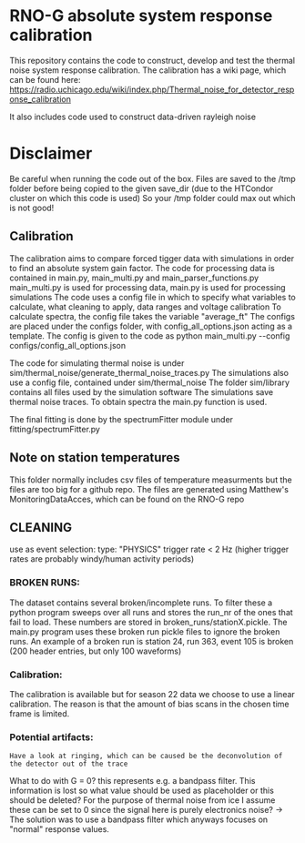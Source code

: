 # RNO-G absolute system response calibration

This repository contains the code to construct, develop and test the thermal noise system response calibration.
The calibration has a wiki page, which can be found here: https://radio.uchicago.edu/wiki/index.php/Thermal_noise_for_detector_response_calibration 

It also includes code used to construct data-driven rayleigh noise

# Disclaimer

Be careful when running the code out of the box. Files are saved to the /tmp folder before being copied to the given save_dir (due to the HTCondor cluster on which this code is used)
So your /tmp folder could max out which is not good!


## Calibration

The calibration aims to compare forced tigger data with simulations in order to find an absolute system gain factor.
The code for processing data is contained in main.py, main_multi.py and main_parser_functions.py
main_multi.py is used for processing data, main.py is used for processing simulations
The code uses a config file in which to specify what variables to calculate, what cleaning to apply, data ranges and voltage calibration
To calculate spectra, the config file takes the variable "average_ft"
The configs are placed under the configs folder, with config_all_options.json acting as a template.
The config is given to the code as python main_multi.py --config configs/config_all_options.json

The code for simulating thermal noise is under sim/thermal_noise/generate_thermal_noise_traces.py
The simulations also use a config file, contained under sim/thermal_noise
The folder sim/library contains all files used by the simulation software
The simulations save thermal noise traces. To obtain spectra the main.py function is used.

The final fitting is done by the spectrumFitter module under fitting/spectrumFitter.py


## Note on station temperatures
This folder normally includes csv files of temperature measurments but the files are too big for a github repo.
The files are generated using Matthew's MonitoringDataAcces, which can be found on the RNO-G repo


## CLEANING
use as event selection:
    type: "PHYSICS"
    trigger rate < 2 Hz (higher trigger rates are probably windy/human activity periods)

### BROKEN RUNS:
The dataset contains several broken/incomplete runs. To filter these a python program sweeps over all runs and stores the run_nr of the ones that fail to load. These numbers are stored in broken_runs/stationX.pickle. The main.py program uses these broken run pickle files to ignore the broken runs. An example of a broken run is station 24, run 363, event 105 is broken (200 header entries, but only 100 waveforms)

### Calibration:
The calibration is available but for season 22 data we choose to use a linear calibration. The reason is that the amount of bias scans in the chosen time frame is limited.

### Potential artifacts:
    Have a look at ringing, which can be caused be the deconvolution of the detector out of the trace

What to do with G = 0? this represents e.g. a bandpass filter.
This information is lost so what value should be used as placeholder or this should be deleted?
For the purpose of thermal noise from ice I assume these can be set to 0 since the signal here is purely electronics noise? -> The solution was to use a bandpass filter which anyways focuses on "normal" response values.
